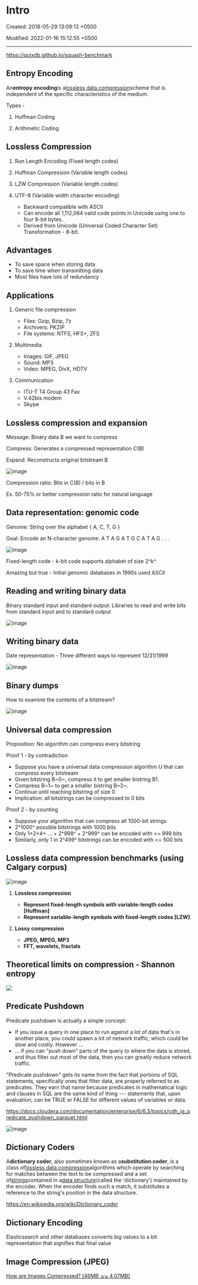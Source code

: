 # Intro

Created: 2018-05-29 13:09:13 +0500

Modified: 2022-01-16 15:12:55 +0500

---

<https://quixdb.github.io/squash-benchmark>

## Entropy Encoding

An**entropy encoding**is a[lossless data compression](https://en.wikipedia.org/wiki/Lossless_compression)scheme that is independent of the specific characteristics of the medium.

Types -

1. Huffman Coding

2. Arithmetic Coding

## Lossless Compression

1. Run Length Encoding (Fixed length codes)

2. Huffman Compression (Variable length codes)

3. LZW Compression (Variable length codes)

4. UTF-8 (Variable width character encoding)
    - Backward compatible with ASCII
    - Can encode all 1,112,064 valid code points in Unicode using one to four 8-bit bytes.
    - Derived from Unicode (Universal Coded Character Set) Transformation - 8-bit.

## Advantages

- To save space when storing data
- To save time when transmitting data
- Most files have lots of redundancy

## Applications

1. Generic file compression
    - Files: Gzip, Bzip, 7z
    - Archivers: PKZIP
    - File systems: NTFS, HFS+, ZFS

2. Multimedia
    - Images: GIF, JPEG
    - Sound: MP3
    - Video: MPEG, DivX, HDTV

3. Communication
    - ITU-T T4 Group 43 Fax
    - V.42bis modem
    - Skype

## Lossless compression and expansion

Message: Binary data B we want to compress

Compress: Generates a compressed representation C(B)

Expand: Reconstructs original bitstream B

![image](media/Intro-image1.jpeg)

Compression ratio: Bits in C(B) / bits in B

Ex. 50-75% or better compression ratio for natural language

## Data representation: genomic code

Genome: String over the alphabet { A, C, T, G }

Goal: Encode an N-character genome: A T A G A T G C A T A G . . .

![image](media/Intro-image2.jpg)

Fixed-length code - k-bit code supports alphabet of size 2^k^

Amazing but true - Initial genomic databases in 1990s used ASCII

## Reading and writing binary data

Binary standard input and standard output: Libraries to read and write bits from standard input and to standard output

![image](media/Intro-image3.jpg)

## Writing binary data

Date representation - Three different ways to represent 12/31/1999

![image](media/Intro-image4.jpg)

## Binary dumps

How to examine the contents of a bitstream?

![image](media/Intro-image5.jpg)

## Universal data compression

Proposition: No algorithm can compress every bitstring

Proof 1 - by contradiction

- Suppose you have a universal data compression algorithm U that can compress every bitstream
- Given bitstring B~0~, compress it to get smaller bistring B1.
- Compress B~1~ to get a smaller bistring B~2~.
- Continue until reaching bitstring of size 0
- Implication: all bitstrings can be compressed to 0 bits

Proof 2 - by counting

- Suppose your algorithm that can compress all 1000-bit strings
- 2^1000^ possible bitstrings with 1000 bits
- Only 1+2+4+ ... + 2^998^ + 2^999^ can be encoded with <= 999 bits
- Similarly, only 1 in 2^499^ bitstrings can be encoded with <= 500 bits

## Lossless data compression benchmarks (using Calgary corpus)

![image](media/Intro-image6.jpg)

1. **Lossless compression**
    - **Represent fixed-length symbols with variable-length codes [Huffman]**
    - **Represent variable-length symbols with fixed-length codes [LZW]**

2. **Lossy compression**
    - **JPEG, MPEG, MP3**
    - **FFT, wavelets, fractals**

## Theoretical limits on compression - Shannon entropy

![](media/Intro-image7.jpg)

## Predicate Pushdown

Predicate pushdown is actually a simple concept:

- If you issue a query in one place to run against a lot of data that's in another place, you could spawn a lot of network traffic, which could be slow and costly. However ...
- ... if you can "push down" parts of the query to where the data is stored, and thus filter out most of the data, then you can greatly reduce network traffic.

"Predicate pushdown" gets its name from the fact that portions of SQL statements, specifically ones that filter data, are properly referred to as predicates. They earn that name because predicates in mathematical logic and clauses in SQL are the same kind of thing --- statements that, upon evaluation, can be TRUE or FALSE for different values of variables or data.

<https://docs.cloudera.com/documentation/enterprise/6/6.3/topics/cdh_ig_predicate_pushdown_parquet.html>

![image](media/Intro-image8.jpg)

## Dictionary Coders

A**dictionary coder**, also sometimes known as a**substitution coder**, is a class of[lossless data compression](https://en.wikipedia.org/wiki/Lossless_data_compression)algorithms which operate by searching for matches between the text to be compressed and a set of[strings](https://en.wikipedia.org/wiki/String_(computer_science))contained in a[data structure](https://en.wikipedia.org/wiki/Data_structure)(called the 'dictionary') maintained by the encoder. When the encoder finds such a match, it substitutes a reference to the string's position in the data structure.

<https://en.wikipedia.org/wiki/Dictionary_coder>

## Dictionary Encoding

Elasticsearch and other databases converts big values to a bit representation that signifies that final value

## Image Compression (JPEG)

[How are Images Compressed? [46MB ↘↘ 4.07MB]](https://www.youtube.com/watch?v=Kv1Hiv3ox8I)

